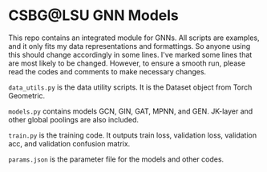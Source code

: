 # CSBG@LSU GNN Models

This repo contains an integrated module for GNNs. All scripts are examples, and it only fits my data representations and formattings. So anyone using this should change accordingly in some lines. I've marked some lines that are most likely to be changed. However, to ensure a smooth run, please read the codes and comments to make necessary changes.

`data_utils.py` is the data utility scripts. It is the Dataset object from Torch Geometric.

`models.py` contains models GCN, GIN, GAT, MPNN, and GEN. JK-layer and other global poolings are also included.

`train.py` is the training code. It outputs train loss, validation loss, validation acc, and validation confusion matrix.

`params.json` is the parameter file for the models and other codes.
